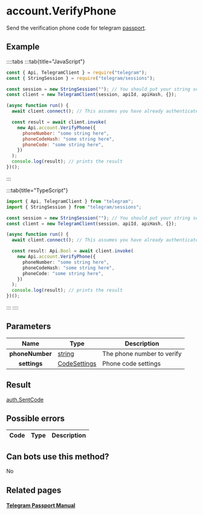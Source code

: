 # account.VerifyPhone

Send the verification phone code for telegram [passport](https://core.telegram.org/passport).

## Example

::::tabs
:::tab{title="JavaScript"}

```js
const { Api, TelegramClient } = require("telegram");
const { StringSession } = require("telegram/sessions");

const session = new StringSession(""); // You should put your string session here
const client = new TelegramClient(session, apiId, apiHash, {});

(async function run() {
  await client.connect(); // This assumes you have already authenticated with .start()

  const result = await client.invoke(
    new Api.account.VerifyPhone({
      phoneNumber: "some string here",
      phoneCodeHash: "some string here",
      phoneCode: "some string here",
    })
  );
  console.log(result); // prints the result
})();
```

:::

:::tab{title="TypeScript"}

```ts
import { Api, TelegramClient } from "telegram";
import { StringSession } from "telegram/sessions";

const session = new StringSession(""); // You should put your string session here
const client = new TelegramClient(session, apiId, apiHash, {});

(async function run() {
  await client.connect(); // This assumes you have already authenticated with .start()

  const result: Api.Bool = await client.invoke(
    new Api.account.VerifyPhone({
      phoneNumber: "some string here",
      phoneCodeHash: "some string here",
      phoneCode: "some string here",
    })
  );
  console.log(result); // prints the result
})();
```

:::
::::

## Parameters

|      Name       | Type                                                        | Description                |
| :-------------: | ----------------------------------------------------------- | -------------------------- |
| **phoneNumber** | [string](https://core.telegram.org/type/string)             | The phone number to verify |
|  **settings**   | [CodeSettings](https://core.telegram.org/type/CodeSettings) | Phone code settings        |

## Result

[auth.SentCode](https://core.telegram.org/type/auth.SentCode)

## Possible errors

| Code | Type | Description |
| :--: | ---- | ----------- |

## Can bots use this method?

No

## Related pages

#### [Telegram Passport Manual](https://core.telegram.org/passport)
